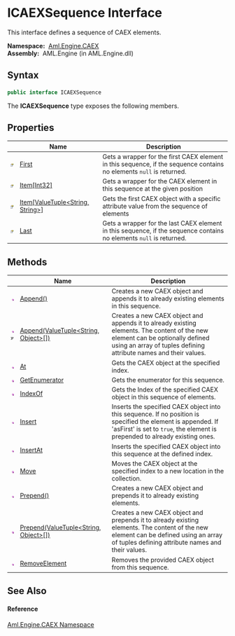 ICAEXSequence Interface
=======================
This interface defines a sequence of CAEX elements.

  **Namespace:**  [Aml.Engine.CAEX][1]  
  **Assembly:**  AML.Engine (in AML.Engine.dll)

Syntax
------

```csharp
public interface ICAEXSequence
```

The **ICAEXSequence** type exposes the following members.


Properties
----------

                   | Name                                     | Description                                                                                                          
------------------ | ---------------------------------------- | -------------------------------------------------------------------------------------------------------------------- 
![Public property] | [First][2]                               | Gets a wrapper for the first CAEX element in this sequence, if the sequence contains no elements `null` is returned. 
![Public property] | [Item[Int32]][3]                         | Gets a wrapper for the CAEX element in this sequence at the given position                                           
![Public property] | [Item[ValueTuple&lt;String, String>]][4] | Gets the first CAEX object with a specific attribute value from the sequence of elements                             
![Public property] | [Last][5]                                | Gets a wrapper for the last CAEX element in this sequence, if the sequence contains no elements `null` is returned.  


Methods
-------

                                | Name                                           | Description                                                                                                                                                                                         
------------------------------- | ---------------------------------------------- | --------------------------------------------------------------------------------------------------------------------------------------------------------------------------------------------------- 
![Public method]                | [Append()][6]                                  | Creates a new CAEX object and appends it to already existing elements in this sequence.                                                                                                             
![Public method]![Code example] | [Append(ValueTuple&lt;String, Object>[])][7]   | Creates a new CAEX object and appends it to already existing elements. The content of the new element can be optionally defined using an array of tuples defining attribute names and their values. 
![Public method]                | [At][8]                                        | Gets the CAEX object at the specified index.                                                                                                                                                        
![Public method]                | [GetEnumerator][9]                             | Gets the enumerator for this sequence.                                                                                                                                                              
![Public method]                | [IndexOf][10]                                  | Gets the Index of the specified CAEX object in this sequence of elements.                                                                                                                           
![Public method]                | [Insert][11]                                   | Inserts the specified CAEX object into this sequence. If no position is specified the element is appended. If 'asFirst' is set to `true`, the element is prepended to already existing ones.        
![Public method]                | [InsertAt][12]                                 | Inserts the specified CAEX object into this sequence at the defined index.                                                                                                                          
![Public method]                | [Move][13]                                     | Moves the CAEX object at the specified index to a new location in the collection.                                                                                                                   
![Public method]                | [Prepend()][14]                                | Creates a new CAEX object and prepends it to already existing elements.                                                                                                                             
![Public method]                | [Prepend(ValueTuple&lt;String, Object>[])][15] | Creates a new CAEX object and prepends it to already existing elements. The content of the new element can be defined using an array of tuples defining attribute names and their values.           
![Public method]                | [RemoveElement][16]                            | Removes the provided CAEX object from this sequence.                                                                                                                                                


See Also
--------

#### Reference
[Aml.Engine.CAEX Namespace][1]  

[1]: ../README.md
[2]: First.md
[3]: Item.md
[4]: Item_1.md
[5]: Last.md
[6]: Append.md
[7]: Append_1.md
[8]: At.md
[9]: GetEnumerator.md
[10]: IndexOf.md
[11]: Insert.md
[12]: InsertAt.md
[13]: Move.md
[14]: Prepend.md
[15]: Prepend_1.md
[16]: RemoveElement.md
[17]: https://www.automationml.org
[18]: ../../icons/logoShade.png
[Public property]: ../../icons/pubproperty.gif "Public property"
[Public method]: ../../icons/pubmethod.gif "Public method"
[Code example]: ../../icons/CodeExample.png "Code example"
